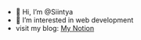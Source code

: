 - 👋 Hi, I’m @Siintya
- 👀 I’m interested in web development
- visit my blog: <a href="https://sintya.notion.site/It-s-Liberosis-350b231ce8ea4b648542ba22cc6c428d?pvs=4">My Notion</a>
<!---
Siintya/Siintya is a ✨ special ✨ repository because its `README.md` (this file) appears on your GitHub profile.
You can click the Preview link to take a look at your changes.
--->
